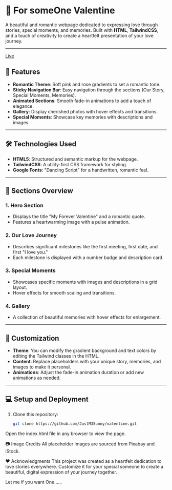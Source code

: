# 💖 For someOne Valentine

A beautiful and romantic webpage dedicated to expressing love through stories, special moments, and memories. Built with **HTML**, **TailwindCSS**, and a touch of creativity to create a heartfelt presentation of your love journey.

---
 [Live](http://lovuu.netlify.app)

## 🌟 Features

- **Romantic Theme**: Soft pink and rose gradients to set a romantic tone.
- **Sticky Navigation Bar**: Easy navigation through the sections (Our Story, Special Moments, Memories).
- **Animated Sections**: Smooth fade-in animations to add a touch of elegance.
- **Gallery**: Display cherished photos with hover effects and transitions.
- **Special Moments**: Showcase key memories with descriptions and images.

---

## 🛠️ Technologies Used

- **HTML5**: Structured and semantic markup for the webpage.
- **TailwindCSS**: A utility-first CSS framework for styling.
- **Google Fonts**: "Dancing Script" for a handwritten, romantic feel.

---

## 📸 Sections Overview

### 1. **Hero Section**
   - Displays the title "My Forever Valentine" and a romantic quote.
   - Features a heartwarming image with a pulse animation.

### 2. **Our Love Journey**
   - Describes significant milestones like the first meeting, first date, and first "I love you."
   - Each milestone is displayed with a number badge and description card.

### 3. **Special Moments**
   - Showcases specific moments with images and descriptions in a grid layout.
   - Hover effects for smooth scaling and transitions.

### 4. **Gallery**
   - A collection of beautiful memories with hover effects for enlargement.

---

## 🎨 Customization

- **Theme**: You can modify the gradient background and text colors by editing the Tailwind classes in the HTML.
- **Content**: Replace placeholders with your unique story, memories, and images to make it personal.
- **Animations**: Adjust the fade-in animation duration or add new animations as needed.

---

## 💻 Setup and Deployment

1. Clone this repository:
   ```bash
   git clone https://github.com/JustM3Sunny/valentine.git

 Open the index.html file in any browser to view the page.

📷 Image Credits
All placeholder images are sourced from Pixabay and iStock.

❤️ Acknowledgments
This project was created as a heartfelt dedication to love stories everywhere. Customize it for your special someone to create a beautiful, digital expression of your journey together.

Let me if you want One......
